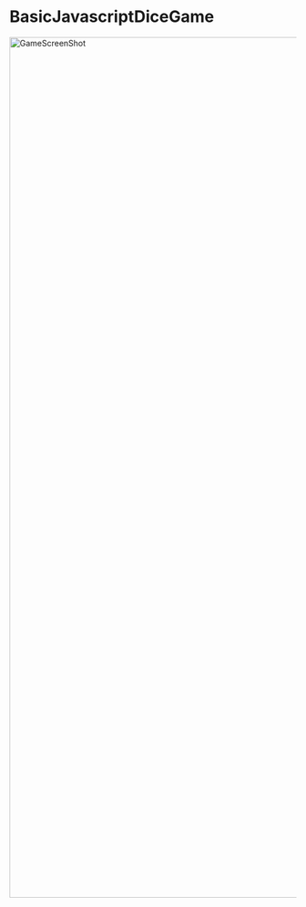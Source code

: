 # BasicJavascriptDiceGame
<img width="1512" alt="GameScreenShot" src="https://github.com/user-attachments/assets/1ed8836c-2725-4660-a852-7d98318ec3c9" />
